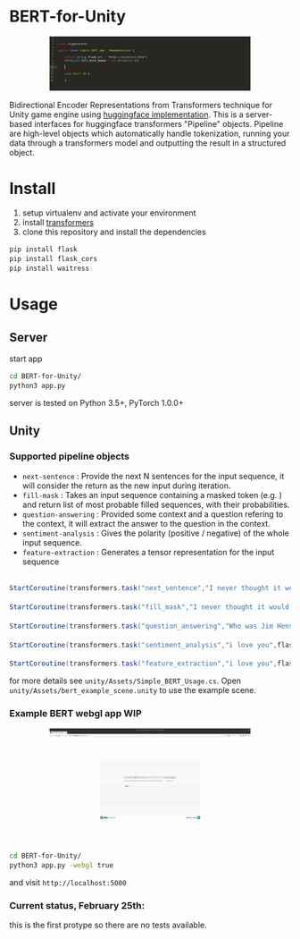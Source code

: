 # BERT-for-Unity

<p align="center">
    <img src="/src/usage.gif", width="360">
</p>


Bidirectional Encoder Representations from Transformers technique for Unity game engine using [huggingface implementation](https://github.com/huggingface/transformers). This is a server-based interfaces for huggingface transformers "Pipeline" objects. Pipeline are high-level objects which automatically handle tokenization, running your data through a transformers model and outputting the result in a structured object.

# Install 

1. setup virtualenv and activate your environment
2. install [transformers](https://github.com/huggingface/transformers#installation)
3. clone this repository and install the dependencies

```bash
pip install flask
pip install flask_cors
pip install waitress
```

# Usage 

## Server

start app

```bash
cd BERT-for-Unity/
python3 app.py
```
server is tested on Python 3.5+, PyTorch 1.0.0+


## Unity

### Supported pipeline objects 


 - `next-sentence` : Provide the next N sentences for the input sequence, it will consider the return as the new input during iteration.
 - `fill-mask` : Takes an input sequence containing a masked token (e.g. <mask>) and return list of most probable filled sequences, with their probabilities.
 - `question-answering` : Provided some context and a question refering to the context, it will extract the answer to the question in the context.
 - `sentiment-analysis` : Gives the polarity (positive / negative) of the whole input sequence.
 - `feature-extraction` : Generates a tensor representation for the input sequence


```c#

StartCoroutine(transformers.task("next_sentence","I never thought it would be this hard to create #3",flask_url,next_sentence_queue));

StartCoroutine(transformers.task("fill_mask","I never thought it would be this <mask> to build a house",flask_url,next_sentence_queue));

StartCoroutine(transformers.task("question_answering","Who was Jim Henson?#Jim Henson was a nice puppet",flask_url,q_a_queue));

StartCoroutine(transformers.task("sentiment_analysis","i love you",flask_url,sentiment_analysis_queue));

StartCoroutine(transformers.task("feature_extraction","i love you",flask_url,feature_extraction_queue));

```

for more details see `unity/Assets/Simple_BERT_Usage.cs`. Open `unity/Assets/bert_example_scene.unity` to use the example scene. 


### Example BERT webgl app WIP

<p align="center">
    <img src="/src/webgl.gif", width="360">
</p>

```bash
cd BERT-for-Unity/
python3 app.py -webgl true
```
and visit `http://localhost:5000`

### Current status, February 25th:
this is the first protype so there are no tests available.